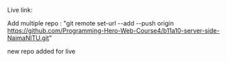 Live link:

Add multiple repo : "git remote set-url --add --push origin https://github.com/Programming-Hero-Web-Course4/b11a10-server-side-NaimaNITU.git"

new repo added for live

